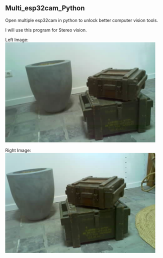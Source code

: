 ## Multi_esp32cam_Python

Open multiple esp32cam in python to unlock better computer vision tools.


I will use this program for Stereo vision.

Left Image:
![Left img](testL.jpg)

Right Image:
![Left img](testR.jpg)
